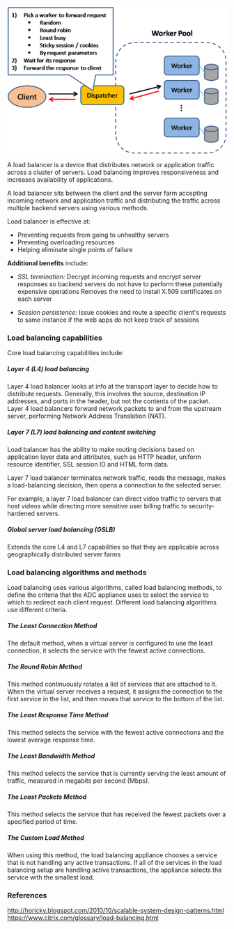 ![Load Balancer](../images/load-balancer.png)

A load balancer is a device that distributes network or application traffic across a cluster of servers. Load balancing improves responsiveness and increases availability of applications.

A load balancer sits between the client and the server farm accepting incoming network and application traffic and distributing the traffic across multiple backend servers using various methods. 

Load balancer is effective at:

- Preventing requests from going to unhealthy servers
- Preventing overloading resources
- Helping eliminate single points of failure


**Additional benefits** include:
 - *SSL termination:*  Decrypt incoming requests and encrypt server responses so backend servers do not have to perform these potentially expensive operations
Removes the need to install X.509 certificates on each server

 - *Session persistence:* Issue cookies and route a specific client's requests to same instance if the web apps do not keep track of sessions


### Load balancing capabilities

Core load balancing capabilities include:

##### Layer 4 (L4) load balancing
Layer 4 load balancer looks at info at the transport layer to decide how to distribute requests. Generally, this involves the source, destination IP addresses, and ports in the header, but not the contents of the packet. Layer 4 load balancers forward network packets to and from the upstream server, performing Network Address Translation (NAT).

##### Layer 7 (L7) load balancing and content switching
Load balancer has the ability to make routing decisions based on application layer data and attributes, such as HTTP header, uniform resource identifier, SSL session ID and HTML form data.

Layer 7 load balancer terminates network traffic, reads the message, makes a load-balancing decision, then opens a connection to the selected server. 

For example, a layer 7 load balancer can direct video traffic to servers that host videos while directing more sensitive user billing traffic to security-hardened servers.

##### Global server load balancing (GSLB)
Extends the core L4 and L7 capabilities so that they are applicable across geographically distributed server farms




### Load balancing algorithms and methods
Load balancing uses various algorithms, called load balancing methods, to define the criteria that the ADC appliance uses to select the service to which to redirect each client request. Different load balancing algorithms use different criteria.

##### The Least Connection Method
The default method, when a virtual server is configured to use the least connection, it selects the service with the fewest active connections.

##### The Round Robin Method
This method continuously rotates a list of services that are attached to it. When the virtual server receives a request, it assigns the connection to the first service in the list, and then moves that service to the bottom of the list.

##### The Least Response Time Method
This method selects the service with the fewest active connections and the lowest average response time.

##### The Least Bandwidth Method
This method selects the service that is currently serving the least amount of traffic, measured in megabits per second (Mbps).

##### The Least Packets Method
This method selects the service that has received the fewest packets over a specified period of time.

##### The Custom Load Method
When using this method, the load balancing appliance chooses a service that is not handling any active transactions. If all of the services in the load balancing setup are handling active transactions, the appliance selects the service with the smallest load.

### References
http://horicky.blogspot.com/2010/10/scalable-system-design-patterns.html
https://www.citrix.com/glossary/load-balancing.html
